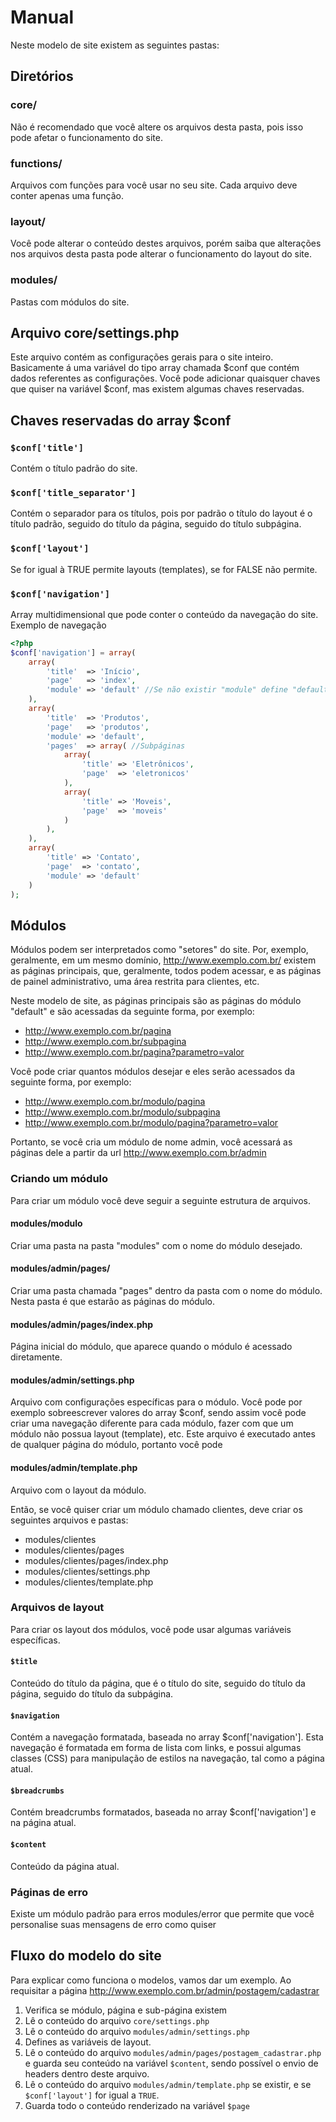 # Manual

Neste modelo de site existem as seguintes pastas:

## Diretórios

### core/
Não é recomendado que você altere os arquivos desta pasta, pois isso pode afetar o funcionamento do site.

### functions/
Arquivos com funções para você usar no seu site. Cada arquivo deve conter apenas uma função.

### layout/
Você pode alterar o conteúdo destes arquivos, porém saiba que alterações nos arquivos desta pasta pode alterar o funcionamento do layout do site.

### modules/
Pastas com módulos do site.

## Arquivo core/settings.php

Este arquivo contém as configurações gerais para o site inteiro. Basicamente á uma variável do tipo array chamada $conf que contém dados referentes as configurações.
Você pode adicionar quaisquer chaves que quiser na variável $conf, mas existem algumas chaves reservadas.

## Chaves reservadas do array $conf

### `$conf['title']`
Contém o título padrão do site.
### `$conf['title_separator']`
Contém o separador para os títulos, pois por padrão o título do layout é o título padrão, seguido do título da página, seguido do título subpágina.
### `$conf['layout']`
Se for igual à TRUE permite layouts (templates), se for FALSE não permite.
### `$conf['navigation']`
Array multidimensional que pode conter o conteúdo da navegação do site.
Exemplo de navegação

```php
<?php
$conf['navigation'] = array(
    array(
        'title'  => 'Início',
        'page'   => 'index',
        'module' => 'default' //Se não existir "module" define "default" por padrão
    ),
    array(
        'title'  => 'Produtos',
        'page'   => 'produtos',
        'module' => 'default',
        'pages'  => array( //Subpáginas
            array(
                'title' => 'Eletrônicos',
                'page'  => 'eletronicos'
            ),
            array(
                'title' => 'Moveis',
                'page'  => 'moveis'
            )
        ),
    ),
    array(
        'title' => 'Contato',
        'page'  => 'contato',
        'module' => 'default'
    )
);
```

## Módulos

Módulos podem ser interpretados como "setores" do site. Por, exemplo, geralmente, em um mesmo domínio, http://www.exemplo.com.br/ existem as páginas principais, que, geralmente, todos podem acessar, e as páginas de painel administrativo, uma área restrita para clientes, etc.

Neste modelo de site, as páginas principais são as páginas do módulo "default" e são acessadas da seguinte forma, por exemplo:

* http://www.exemplo.com.br/pagina
* http://www.exemplo.com.br/subpagina
* http://www.exemplo.com.br/pagina?parametro=valor

Você pode criar quantos módulos desejar e eles serão acessados da seguinte forma, por exemplo:

* http://www.exemplo.com.br/modulo/pagina
* http://www.exemplo.com.br/modulo/subpagina
* http://www.exemplo.com.br/modulo/pagina?parametro=valor

Portanto, se você cria um módulo de nome admin, você acessará as páginas dele a partir da url http://www.exemplo.com.br/admin

### Criando um módulo

Para criar um módulo você deve seguir a seguinte estrutura de arquivos.

#### modules/modulo
Criar uma pasta na pasta "modules" com o nome do módulo desejado.
#### modules/admin/pages/
Criar uma pasta chamada "pages" dentro da pasta com o nome do módulo. Nesta pasta é que estarão as páginas do módulo.
#### modules/admin/pages/index.php
Página inicial do módulo, que aparece quando o módulo é acessado diretamente.
#### modules/admin/settings.php
Arquivo com configurações específicas para o módulo. 
Você pode por exemplo sobreescrever valores do array $conf, sendo assim você pode criar uma navegação diferente para cada módulo, fazer com que um módulo não possua layout (template), etc. 
Este arquivo é executado antes de qualquer página do módulo, portanto você pode
#### modules/admin/template.php
Arquivo com o layout da módulo.


Então, se você quiser criar um módulo chamado clientes, deve criar os seguintes arquivos e pastas:

* modules/clientes
* modules/clientes/pages
* modules/clientes/pages/index.php
* modules/clientes/settings.php
* modules/clientes/template.php

### Arquivos de layout

Para criar os layout dos módulos, você pode usar algumas variáveis específicas.

#### `$title`
Conteúdo do título da página, que é o título do site, seguido do título da página, seguido do título da subpágina.
#### `$navigation`
Contém a navegação formatada, baseada no array $conf['navigation']. Esta navegação é formatada em forma de lista com links, e possui algumas classes (CSS) para manipulação de estilos na navegação, tal como a página atual.
#### `$breadcrumbs`
Contém breadcrumbs formatados, baseada no array $conf['navigation'] e na página atual.
#### `$content`
Conteúdo da página atual.

### Páginas de erro

Existe um módulo padrão para erros modules/error que permite que você personalise suas mensagens de erro como quiser

## Fluxo do modelo do site

Para explicar como funciona o modelos, vamos dar um exemplo.
Ao requisitar a página http://www.exemplo.com.br/admin/postagem/cadastrar

1. Verifica se módulo, página e sub-página existem
2. Lê o conteúdo do arquivo `core/settings.php`
3. Lê o conteúdo do arquivo `modules/admin/settings.php`
4. Defines as variáveis de layout.
5. Lê o conteúdo do arquivo `modules/admin/pages/postagem_cadastrar.php` e guarda seu conteúdo na variável `$content`, sendo possível o envio de headers dentro deste arquivo.
6. Lê o conteúdo do arquivo `modules/admin/template.php` se existir, e se `$conf['layout']` for igual a `TRUE`.
7. Guarda todo o conteúdo renderizado na variável `$page`